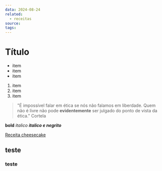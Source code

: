 ```yaml
---
data: 2024-08-24
related:
  - receitas
source: 
tags:
---
```

# Título

- item
- item
- item

1. item
2. item
3. item

> "É impossível falar em ética se nós não falamos em liberdade. Quem não é livre não pode **evidentemente** ser julgado do ponto de vista da ética." Cortela

**bold** 
*italico*
***italico e negrito***

[Receita cheesecake](https://www.tudogostoso.com.br/receita/55441-cheesecake-com-molho-de-morangos.html)

## teste

### teste
